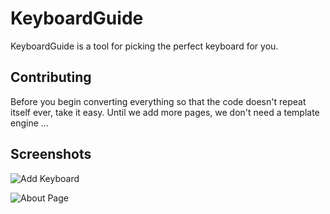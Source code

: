 # KeyboardGuide

KeyboardGuide is a tool for picking the perfect keyboard for you.

## Contributing

Before you begin converting everything so that the code doesn't repeat itself ever, take it easy.  Until we add more pages, we don't need a template engine &hellip;

## Screenshots

![Add Keyboard](http://i.imgur.com/R7JUVbv.png)

![About Page](http://i.imgur.com/QkrxlXM.png)